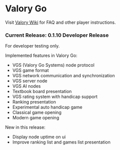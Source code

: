 # Valory Go

Visit [Valory Wiki](https://github.com/primecoin/valory/wiki) for FAQ and other player instructions.

### Current Release: 0.1.10 Developer Release

For developer testing only.

Implemented features in Valory Go:

* VGS (Valory Go Systems) node protocol
* VGS game format
* VGS network communication and synchronization
* VGS server node
* VGS AI nodes
* Textbook board presentation
* VGS rating system with handicap support
* Ranking presentation
* Experimental auto handicap game
* Classical game opening
* Modern game opening

New in this release:

* Display node uptime on ui
* Improve ranking list and games list presentation
